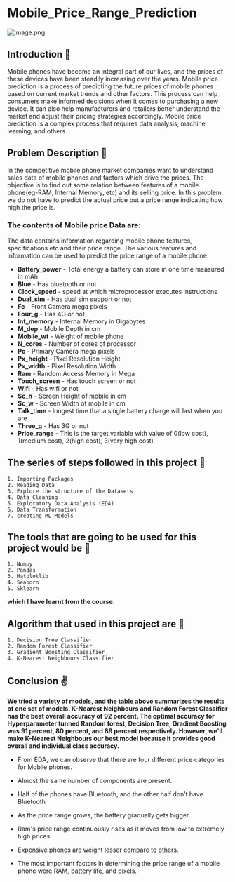 # Mobile_Price_Range_Prediction

![image.png](https://cdn.dribbble.com/users/3873964/screenshots/14216267/media/fe34f0470ef7899cc9594a8c9f3f2cec.gif)

## Introduction 📘
Mobile phones have become an integral part of our lives, and the prices of these devices have been steadily increasing over the years. Mobile price prediction is a process of predicting the future prices of mobile phones based on current market trends and other factors. This process can help consumers make informed decisions when it comes to purchasing a new device. It can also help manufacturers and retailers better understand the market and adjust their pricing strategies accordingly. Mobile price prediction is a complex process that requires data analysis, machine learning, and others.

## Problem Description 🤔  
In the competitive mobile phone market companies want to understand sales data of mobile phones and factors which drive the prices. The objective is to find out some relation between features of a mobile phone(eg-RAM, Internal Memory, etc) and its selling price. In this problem, we do not have to predict the actual price but a price range indicating how high the price is.

### The contents of Mobile price Data are:
The data contains information regarding mobile phone features, specifications etc and their price range. The various features and information can be used to predict the price range of a mobile phone.


* **Battery_power** - Total energy a battery can store in one time measured in mAh
* **Blue** - Has bluetooth or not
* **Clock_speed** - speed at which microprocessor executes instructions
* **Dual_sim** - Has dual sim support or not
* **Fc** - Front Camera mega pixels
* **Four_g** - Has 4G or not
* **Int_memory** - Internal Memory in Gigabytes
* **M_dep** - Mobile Depth in cm
* **Mobile_wt** - Weight of mobile phone
* **N_cores** - Number of cores of processor
* **Pc** - Primary Camera mega pixels
* **Px_height** - Pixel Resolution Height
* **Px_width** - Pixel Resolution Width
* **Ram** - Random Access Memory in Mega
* **Touch_screen** - Has touch screen or not
* **Wifi** - Has wifi or not
* **Sc_h** - Screen Height of mobile in cm
* **Sc_w** - Screen Width of mobile in cm
* **Talk_time** - longest time that a single battery charge will last when you are
* **Three_g** - Has 3G or not
* **Price_range** - This is the target variable with value of 0(low cost), 1(medium cost), 2(high cost), 3(very high cost)

## The series of steps followed in this project 📃

    1. Importing Packages
    2. Reading Data
    3. Explore the structure of the Datasets
    4. Data Cleaning
    5. Exploratory Data Analysis (EDA)
    6. Data Transformation
    7. creating ML Models
	
## The tools that are going to be used for this project would be 💾
   
    1. Numpy 
    2. Pandas
    3. Matplotlib
    4. Seaborn
    5. Sklearn
   
**which I have learnt from the course.**

## Algorithm that used in this project are 🔣

    1. Decision Tree Classifier
    2. Random Forest Classifier
    3. Gradient Boosting Classifier
    4. K-Nearest Neighbours Classifier

## Conclusion ✌

**We tried a variety of models, and the table above summarizes the results of one set of models. K-Nearest Neighbours and Random Forest Classifier has the best overall accuracy of 92 percent. The optimal accuracy for Hyperparameter tunned Random forest, Decision Tree, Gradient Boosting was 91 percent, 80 percent, and 89 percent respectively. However, we'll make K-Nearest Neighbours our best model because it provides good overall and individual class accuracy.**

* From EDA, we can observe that there are four different price categories for Mobile phones. 

* Almost the same number of components are present. 

* Half of the phones have Bluetooth, and the other half don’t have Bluetooth 

* As the price range grows, the battery gradually gets bigger. 

* Ram's price range continuously rises as it moves from low to extremely high prices. 

* Expensive phones are weight lesser compare to others.

* The most important factors in determining the price range of a mobile phone were RAM, battery life, and pixels.
